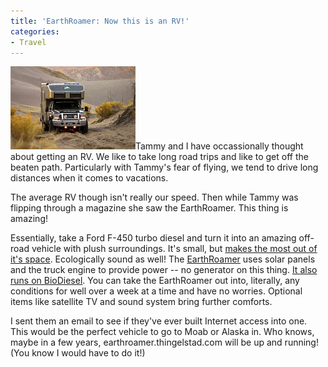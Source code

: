 ```yaml
---
title: 'EarthRoamer: Now this is an RV!'
categories:
- Travel
---
```


[![](/assets/posts/2005/o_earthroamer.jpg)](http://www.earthroamer.com/)Tammy and I have occassionally thought about getting an RV. We like to
take long road trips and like to get off the beaten path. Particularly
with Tammy's fear of flying, we tend to drive long distances when it
comes to vacations.

The average RV though isn't really our speed. Then while Tammy was
flipping through a magazine she saw the EarthRoamer. This thing is
amazing!

Essentially, take a Ford F-450 turbo diesel and turn it into an amazing
off-road vehicle with plush surroundings. It's small, but [makes the
most out of it's space](http://www.earthroamer.com/galleries/xv-ltinteriorphotos/index.htm). Ecologically sound as well! The [EarthRoamer](http://www.earthroamer.com/)
uses solar panels and the truck engine to provide power -- no generator
on this thing. [It also runs on BioDiesel](http://www.earthroamer.com/main_truck/vehicle_2meangreen.html). You can take the EarthRoamer out into, literally, any
conditions for well over a week at a time and have no worries. Optional
items like satellite TV and sound system bring further comforts.

I sent them an email to see if they've ever built Internet access into
one. This would be the perfect vehicle to go to Moab or Alaska in. Who
knows, maybe in a few years, earthroamer.thingelstad.com will be up and
running! (You know I would have to do it!)
